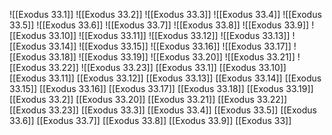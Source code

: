 ![[Exodus 33.1]]
![[Exodus 33.2]]
![[Exodus 33.3]]
![[Exodus 33.4]]
![[Exodus 33.5]]
![[Exodus 33.6]]
![[Exodus 33.7]]
![[Exodus 33.8]]
![[Exodus 33.9]]
![[Exodus 33.10]]
![[Exodus 33.11]]
![[Exodus 33.12]]
![[Exodus 33.13]]
![[Exodus 33.14]]
![[Exodus 33.15]]
![[Exodus 33.16]]
![[Exodus 33.17]]
![[Exodus 33.18]]
![[Exodus 33.19]]
![[Exodus 33.20]]
![[Exodus 33.21]]
![[Exodus 33.22]]
![[Exodus 33.23]]
[[Exodus 33.1]]
[[Exodus 33.10]]
[[Exodus 33.11]]
[[Exodus 33.12]]
[[Exodus 33.13]]
[[Exodus 33.14]]
[[Exodus 33.15]]
[[Exodus 33.16]]
[[Exodus 33.17]]
[[Exodus 33.18]]
[[Exodus 33.19]]
[[Exodus 33.2]]
[[Exodus 33.20]]
[[Exodus 33.21]]
[[Exodus 33.22]]
[[Exodus 33.23]]
[[Exodus 33.3]]
[[Exodus 33.4]]
[[Exodus 33.5]]
[[Exodus 33.6]]
[[Exodus 33.7]]
[[Exodus 33.8]]
[[Exodus 33.9]]
[[Exodus 33]]
